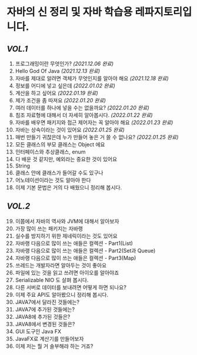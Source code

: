 # 자바의 신 정리 및 자바 학습용 레파지토리입니다.

## _VOL.1_

1. 프로그래밍이란 무엇인가? *(2021.12.06 완료)*
2. Hello God Of Java *(2021.12.13 완료)*
3. 자바를 제대로 알려면 객체가 무엇인지를 알아야 해요 *(2021.12.18 완료)*
4. 정보를 어디에 넣고 싶은데 *(2022.01.02 완료)*
5. 계산을 하고 싶어요 *(2022.01.19 완료)*
6. 제가 조건을 좀 따져요 *(2022.01.20 완료)*
7. 여러 데이터를 하나에 넣을 수는 없을까요? *(2022.01.20 완료)*
8. 침조 자료형에 대해서 더 자세히 알아봅시다. *(2022.01.22 완료)*
9. 자바를 배우면 패키지와 접근 제어자는 꼭 알아야 해요 *(2022.01.23 완료)*
10. 자바는 상속이라는 것이 있어요 *(2022.01.25 완료)*
11. 매번 만들기 귀찮은데 누가 만들어 놓은 거 쓸 수 없나요? *(2022.01.25 완료)*
12. 모든 클래스의 부모 클래스는 Object 에요
13. 인터페이스와 추상클래스, enum
14. 다 배운 것 같지만, 예외라는 중요한 것이 있어요
15. String
16. 클래스 안에 클래스가 들어갈 수도 있구나
17. 어노테이션이라는 것도 알아야 한다
18. 이제 기본 문법은 거의 다 배웠으니 정리해 봅시다.

## _VOL.2_
19. 이쯤에서 자바의 역사와 JVM에 대해서 알아보자
20. 가장 많이 쓰는 패키지는 자바랭
21. 실수를 방지하기 위한 제네릭이라는 것도 있어요
22. 자바랭 다음으로 많이 쓰는 애들은 컬렉션 - Part1(List)
23. 자바랭 다음으로 많이 쓰는 애들은 컬렉션 - Part2(Set과 Queue)
24. 자바랭 다음으로 많이 쓰는 애들은 컬렉션 - Part3(Map)
25. 쓰레드는 개발자라면 알아두는 것이 좋아요
26. 파일에 있는 것을 읽고 쓰려면 아이오를 알아야죠
27. Serializable NIO 도 살펴 봅시다.
28. 다른 서버로 데이터를 보내려면 어떻게 하면 되나요?
29. 이제 주요 API도 알아봤으니 정리해 봅시다.
30. JAVA7에서 달라진 것들에는?
31. JAVA7에 추가된 것들에는?
32. JAVA8에 추가된 것들은?
33. JAVA8에서 변경된 것들은?
34. GUI 도구인 Java FX
35. JavaFX로 계산기를 만들어보자
36. 이제 저는 뭘 거 솔부해랴 하는 거죠?
